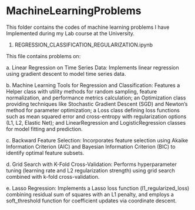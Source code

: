# MachineLearningProblems
This folder contains the codes of machine learning problems I have Implemented during my Lab course at the University. 

1. REGRESSION_CLASSIFICATION_REGULARIZATION.ipynb
   
This file contains problems on:

a. Linear Regression on Time Series Data: Implements linear regression using gradient descent to model time series data.

b. Machine Learning Tools for Regression and Classification: Features a Helper class with utility methods for random sampling, feature normalization, and performance metrics calculation; an Optimization class providing techniques like Stochastic Gradient Descent (SGD) and Newton’s method for parameter optimization; a Loss class defining loss functions such as mean squared error and cross-entropy with regularization options (L1, L2, Elastic Net); and LinearRegression and LogisticRegression classes for model fitting and prediction.

c. Backward Feature Selection: Incorporates feature selection using Akaike Information Criterion (AIC) and Bayesian Information Criterion (BIC) to identify optimal feature subsets.

d. Grid Search with K-Fold Cross-Validation: Performs hyperparameter tuning (learning rate and L2 regularization strength) using grid search combined with k-fold cross-validation.

e. Lasso Regression: Implements a Lasso loss function (l1_regularized_loss) combining residual sum of squares with an L1 penalty, and employs a soft_threshold function for coefficient updates via coordinate descent.
